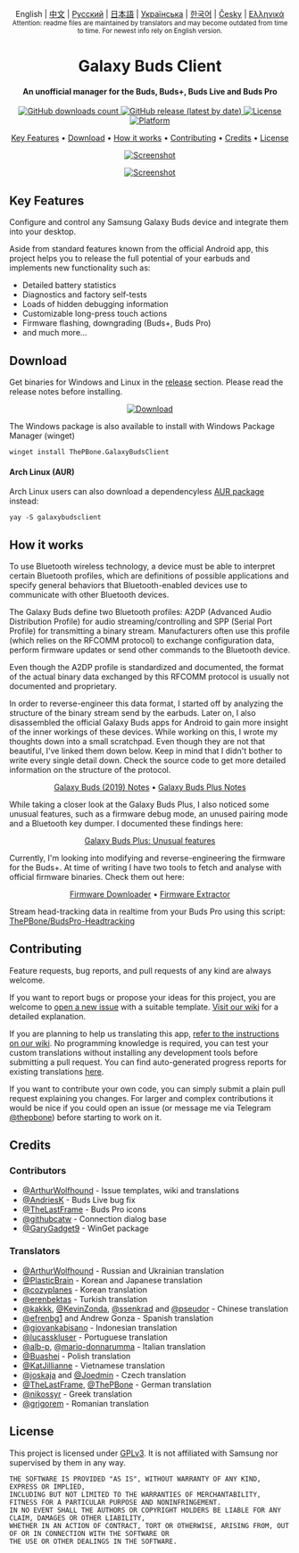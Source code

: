 
<p align="center">
  English | <a href="/docs/README_chs.md">中文</a> | <a href="/docs/README_rus.md">Русский</a> | <a href="/docs/README_jpn.md">日本語</a> | <a href="/docs/README_ukr.md">Українська</a> | <a href="/docs/README_kor.md">한국어</a> | <a href="/docs/README_cze.md">Česky</a> | <a href="/docs/README_gr.md">Ελληνικά</a> <br>
    <sub>Attention: readme files are maintained by translators and may become outdated from time to time. For newest info rely on English version.</sub>
</p>
<h1 align="center">
  Galaxy Buds Client
  <br>
</h1>
<h4 align="center">An unofficial manager for the Buds, Buds+, Buds Live and Buds Pro</h4>
<p align="center">
  <a href="https://github.com/ThePBone/GalaxyBudsClient/releases">
    <img alt="GitHub downloads count" src="https://img.shields.io/github/downloads/thepbone/galaxybudsclient/total">
  </a>
  <a href="https://github.com/ThePBone/GalaxyBudsClient/releases">
   <img alt="GitHub release (latest by date)" src="https://img.shields.io/github/v/release/thepbone/galaxybudsclient">
  </a>
  <a href="https://github.com/ThePBone/GalaxyBudsClient/blob/master/LICENSE">
      <img alt="License" src="https://img.shields.io/github/license/thepbone/galaxybudsclient">
  </a>
  <a href="https://github.com/ThePBone/GalaxyBudsClient/releases">
    <img alt="Platform" src="https://img.shields.io/badge/platform-Windows/Linux-yellowgreen">
  </a>
</p>
<p align="center">
  <a href="#key-features">Key Features</a> •
  <a href="#download">Download</a> •
  <a href="#how-it-works">How it works</a> •
  <a href="#contributing">Contributing</a> •
  <a href="#credits">Credits</a> •
  <a href="#license">License</a>
</p>

<p align="center">
    <a href="https://ko-fi.com/H2H83E5J3"><img alt="Screenshot" src="https://ko-fi.com/img/githubbutton_sm.svg"></a>
</p>

<p align="center">
    <a href="#"><img alt="Screenshot" src="https://github.com/ThePBone/GalaxyBudsClient/blob/master/screenshots/screencap.gif"></a>
</p>

## Key Features

Configure and control any Samsung Galaxy Buds device and integrate them into your desktop.

Aside from standard features known from the official Android app, this project helps you to release the full potential of your earbuds and implements new functionality such as:

* Detailed battery statistics
* Diagnostics and factory self-tests
* Loads of hidden debugging information
* Customizable long-press touch actions
* Firmware flashing, downgrading (Buds+, Buds Pro)
* and much more...

## Download

Get binaries for Windows and Linux in the [release](https://github.com/ThePBone/GalaxyBudsClient/releases) section. Please read the release notes before installing.

<p align="center">
    <a href="https://github.com/ThePBone/GalaxyBudsClient/releases"><img alt="Download" src="https://github.com/ThePBone/GalaxyBudsClient/blob/master/screenshots/download.png"></a>
</p>

The Windows package is also available to install with Windows Package Manager (winget)

```
winget install ThePBone.GalaxyBudsClient
```

#### Arch Linux (AUR)
Arch Linux users can also download a dependencyless [AUR package](https://aur.archlinux.org/packages/galaxybudsclient/) instead:
```
yay -S galaxybudsclient
```

## How it works

To use Bluetooth wireless technology, a device must be able to interpret certain Bluetooth profiles, which are definitions of possible applications and specify general behaviors that Bluetooth-enabled devices use to communicate with other Bluetooth devices.

The Galaxy Buds define two Bluetooth profiles: A2DP (Advanced Audio Distribution Profile) for audio streaming/controlling and SPP (Serial Port Profile) for transmitting a binary stream. Manufacturers often use this profile (which relies on the RFCOMM protocol) to exchange configuration data, perform firmware updates or send other commands to the Bluetooth device.

Even though the A2DP profile is standardized and documented, the format of the actual binary data exchanged by this RFCOMM protocol is usually not documented and proprietary.

In order to reverse-engineer this data format, I started off by analyzing the structure of the binary stream send by the earbuds. Later on, I also disassembled the official Galaxy Buds apps for Android to gain more insight of the inner workings of these devices. While working on this, I wrote my thoughts down into a small scratchpad. Even though they are not that beautiful, I've linked them down below. Keep in mind that I didn't bother to write every single detail down. Check the source code to get more detailed information on the structure of the protocol.

<p align="center">
  <a href="https://github.com/ThePBone/GalaxyBudsClient/blob/master/GalaxyBudsRFCommProtocol.md">Galaxy Buds (2019) Notes</a> •
  <a href="https://github.com/ThePBone/GalaxyBudsClient/blob/master/Galaxy%20Buds%20Plus%20RFComm%20Protocol%20Notes.md">Galaxy Buds Plus Notes</a>
</p>

While taking a closer look at the Galaxy Buds Plus, I also noticed some unusual features, such as a firmware debug mode, an unused pairing mode and a Bluetooth key dumper. I documented these findings here:

<p align="center">
  <a href="https://github.com/ThePBone/GalaxyBudsClient/blob/master/GalaxyBudsPlus_HiddenDebugFeatures.md">Galaxy Buds Plus: Unusual features</a>
</p>

Currently, I'm looking into modifying and reverse-engineering the firmware for the Buds+. At time of writing I have two tools to fetch and analyse with official firmware binaries. Check them out here:

<p align="center">
  <a href="https://github.com/ThePBone/GalaxyBudsFirmwareDownloader">Firmware Downloader</a> •
  <a href="https://github.com/ThePBone/GalaxyBudsFirmwareExtractor">Firmware Extractor</a>
</p>

Stream head-tracking data in realtime from your Buds Pro using this script: [ThePBone/BudsPro-Headtracking](https://github.com/ThePBone/BudsPro-Headtracking)

## Contributing

Feature requests, bug reports, and pull requests of any kind are always welcome.

If you want to report bugs or propose your ideas for this project, you are welcome to [open a new issue](https://github.com/ThePBone/GalaxyBudsClient/issues/new/choose) with a suitable template. [Visit our wiki](https://github.com/ThePBone/GalaxyBudsClient/wiki/2.-How-to-submit-issues) for a detailed explanation.

If you are planning to help us translating this app, [refer to the instructions on our wiki](https://github.com/ThePBone/GalaxyBudsClient/wiki/3.-How-to-help-with-translations). No programming knowledge is required, you can test your custom translations without installing any development tools before submitting a pull request.
You can find auto-generated progress reports for existing translations [here](https://github.com/ThePBone/GalaxyBudsClient/blob/master/meta/translations.md).

If you want to contribute your own code, you can simply submit a plain pull request explaining you changes. For larger and complex contributions it would be nice if you could open an issue (or message me via Telegram [@thepbone](https://t.me/thepbone)) before starting to work on it.

## Credits

### Contributors

* [@ArthurWolfhound](https://github.com/ArthurWolfhound) - Issue templates, wiki and translations
* [@AndriesK](https://github.com/AndriesK) - Buds Live bug fix
* [@TheLastFrame](https://github.com/TheLastFrame) - Buds Pro icons
* [@githubcatw](https://github.com/githubcatw) - Connection dialog base
* [@GaryGadget9](https://github.com/GaryGadget9) - WinGet package

### Translators

* [@ArthurWolfhound](https://github.com/ArthurWolfhound) - Russian and Ukrainian translation
* [@PlasticBrain](https://github.com/fhalfkg) - Korean and Japanese translation
* [@cozyplanes](https://github.com/cozyplanes) - Korean translation
* [@erenbektas](https://github.com/erenbektas) - Turkish translation
* [@kakkk](https://github.com/kakkk), [@KevinZonda](https://github.com/KevinZonda), [@ssenkrad](https://github.com/ssenkrad) and [@pseudor](https://github.com/pseudor) - Chinese translation
* [@efrenbg1](https://github.com/efrenbg1) and Andrew Gonza - Spanish translation
* [@giovankabisano](https://github.com/giovankabisano) - Indonesian translation
* [@lucasskluser](https://github.com/lucasskluser) - Portuguese translation
* [@alb-p](https://github.com/alb-p), [@mario-donnarumma](https://github.com/mario-donnarumma) - Italian translation
* [@Buashei](https://github.com/Buashei) - Polish translation
* [@KatJillianne](https://github.com/KatJillianne) - Vietnamese translation
* [@joskaja](https://github.com/joskaja) and [@Joedmin](https://github.com/Joedmin) - Czech translation
* [@TheLastFrame](https://github.com/TheLastFrame), [@ThePBone](https://github.com/ThePBone) - German translation
* [@nikossyr](https://github.com/nikossyr) - Greek translation
* [@grigorem](https://github.com/grigorem) - Romanian translation

## License

This project is licensed under [GPLv3](https://github.com/ThePBone/GalaxyBudsClient/blob/master/LICENSE). It is not affiliated with Samsung nor supervised by them in any way.

```
THE SOFTWARE IS PROVIDED "AS IS", WITHOUT WARRANTY OF ANY KIND, EXPRESS OR IMPLIED, 
INCLUDING BUT NOT LIMITED TO THE WARRANTIES OF MERCHANTABILITY, FITNESS FOR A PARTICULAR PURPOSE AND NONINFRINGEMENT. 
IN NO EVENT SHALL THE AUTHORS OR COPYRIGHT HOLDERS BE LIABLE FOR ANY CLAIM, DAMAGES OR OTHER LIABILITY, 
WHETHER IN AN ACTION OF CONTRACT, TORT OR OTHERWISE, ARISING FROM, OUT OF OR IN CONNECTION WITH THE SOFTWARE OR 
THE USE OR OTHER DEALINGS IN THE SOFTWARE.
```

